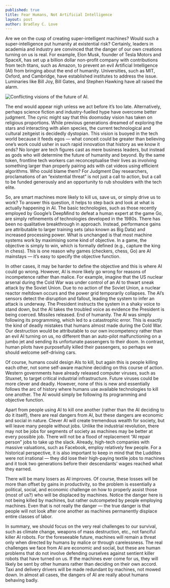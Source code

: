 ```yaml
---
published: true
title: Fear Humans, Not Artificial Intelligence
layout: post
author: Bradley C. Love
---
```



Are we on the cusp of creating super-intelligent machines? Would such a super-intelligence put humanity at existential risk? Certainly, leaders in academia and industry are convinced that the danger of our own creations turning on us is real. For example, Elon Musk, founder of Tesla Motors and SpaceX, has set up a billion dollar non-profit company with contributions from tech titans, such as Amazon, to prevent an evil Artificial Intelligence (AI) from bringing about the end of humanity. Universities, such as MIT, Oxford, and Cambridge, have established institutes to address the issue. Luminaries like Bill Joy, Bill Gates, and Stephen Hawking have all raised the alarm.

<img src = "{{ site.baseurl }}/images/blog/ai_future.png" title="Conflicting visions of the future of AI." class="u-max-full-width">

The end would appear nigh unless we act before it’s too late. Alternatively, perhaps science fiction and industry-fuelled hype have overcome better judgment. The cynic might say that this doomsday vision has taken on religious proportions. While previous generations dreamed of exploring the stars and interacting with alien species, the current technological and cultural zeitgeist is decidedly dystopian. This vision is buoyed in the tech world because it feeds egos — what conceit could be greater than believing one’s work could usher in such rapid innovation that history as we know it ends? No longer are tech figures cast as mere business leaders, but instead as gods who will determine the future of humanity and beyond. By the same token, frontline tech workers can reconceptualise their lives as involving something larger than properly pairing ads with cat videos using efficient algorithms. Who could blame them? For Judgment Day researchers, proclamations of an “existential threat” is not just a call to action, but a call to be funded generously and an opportunity to rub shoulders with the tech elite.

So, are smart machines more likely to kill us, save us, or simply drive us to work? To answer this question, it helps to step back and look at what is actually happening in AI. The basic technologies, such as those recently employed by Google’s DeepMind to defeat a human expert at the game Go, are simply refinements of technologies developed in the 1980s. There has been no qualitative breakthrough in approach. Instead, performance gains are attributable to larger training sets (also known as Big Data) and increased processing power. What is unchanged is that most machine systems work by maximising some kind of objective. In a game, the objective is simply to win, which is formally defined (e.g., capture the king in chess). This is one reason why games (checkers, chess, Go) are AI mainstays — it’s easy to specify the objective function.

In other cases, it may be harder to define the objective and this is where AI could go wrong. However, AI is more likely go wrong for reasons of incompetence rather than malice. For example, imagine that the US nuclear arsenal during the Cold War was under control of an AI to thwart sneak attack by the Soviet Union. Due to no action of the Soviet Union, a nuclear reactor meltdown occurs and the power grid temporarily collapses. The AI’s sensors detect the disruption and fallout, leading the system to infer an attack is underway. The President instructs the system in a shaky voice to stand down, but the AI takes the troubled voice as evidence the President is being coerced. Missiles released. End of humanity. The AI was simply following its programming, which led to a catastrophic error. This is exactly the kind of deadly mistakes that humans almost made during the Cold War. Our destruction would be attributable to our own incompetency rather than an evil AI turning on us, no different than an auto-pilot malfunctioning on a jumbo jet and sending its unfortunate passengers to their doom. In contrast, human pilots have purposefully killed their passengers, so perhaps we should welcome self-driving cars.

Of course, humans could design AIs to kill, but again this is people killing each other, not some self-aware machine deciding on this course of action. Western governments have already released computer viruses, such as Stuxnet, to target critical industrial infrastructure. Future viruses could be more clever and deadly. However, none of this is new and essentially follows the arc of history where humans use available technologies to kill one another. The AI would simply be following its programming and objective function.

Apart from people using AI to kill one another (rather than the AI deciding to do it itself), there are real dangers from AI, but these dangers are economic and social in nature. Clever AI will create tremendous wealth for society, but will leave many people without jobs. Unlike the industrial revolution, there may not be jobs for segments of society as machines may be better at every possible job. There will not be a flood of replacement “AI repair person” jobs to take up the slack. Already, high-tech companies with massive valuations, such as Facebook, employ relatively few people. For a historical perspective, it is also important to keep in mind that the Luddites were not irrational — they did lose their high-paying textile jobs to machines and it took two generations before their descendants’ wages reached what they earned.

There will be many losers as AI improves. Of course, these losses will be more than offset by gains in productivity, so the problem is essentially a political, social, and economic challenge on how to properly assist those (most of us?) who will be displaced by machines. Notice the danger here is not being killed by machines, but rather outcompeted by people employing machines. Even that is not really the danger — the true danger is that people will not look after one another as machines permanently displace entire classes of labor.

In summary, we should focus on the very real challenges to our survival, such as climate change, weapons of mass destruction, etc., not fanciful killer AI robots. For the foreseeable future, machines will remain a threat only when directed by humans by malice or through carelessness. The real challenges we face from AI are economic and social, but these are human problems that do not involve defending ourselves against sentient killer robots that have turned on us. If the machines ever come for us, they will likely be sent by other humans rather than deciding on their own accord. Taxi and delivery drivers will be made redundant by machines, not mowed down. In almost all cases, the dangers of AI are really about humans behaving badly.
